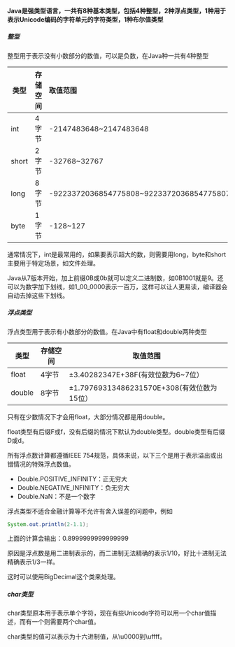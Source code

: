 #### Java是强类型语言，一共有8种基本类型，包括4种整型，2种浮点类型，1种用于表示Unicode编码的字符单元的字符类型，1种布尔值类型

##### 整型

整型用于表示没有小数部分的数值，可以是负数，在Java种一共有4种整型

| 类型  | 存储空间 | 取值范围                                 |
| ----- | -------- | :--------------------------------------- |
| int   | 4字节    | -2147483648~2147483648                   |
| short | 2字节    | -32768~32767                             |
| long  | 8字节    | -9223372036854775808~9223372036854775807 |
| byte  | 1字节    | -128~127                                 |

通常情况下，int是最常用的，如果要表示超大的数，则需要用long，byte和short主要用于特定场景，如文件处理。

Java从7版本开始，加上前缀0B或0b就可以定义二进制数，如0B1001就是9。还可以为数字加下划线，如1_00_0000表示一百万，这样可以让人更易读，编译器会自动去掉这些下划线。

##### 浮点类型

浮点类型用于表示有小数部分的数值。在Java中有float和double两种类型

| 类型   | 存储空间 | 取值范围                                   |
| ------ | -------- | ------------------------------------------ |
| float  | 4字节    | ±3.40282347E+38F(有效位数为6~7位）         |
| double | 8字节    | ±1.79769313486231570E+308(有效位数为15位） |

只有在少数情况下才会用float，大部分情况都是用double。

float类型有后缀F或f，没有后缀的情况下默认为double类型。double类型有后缀D或d。

所有浮点数计算都遵循IEEE 754规范，具体来说，以下三个是用于表示溢出或出错情况的特殊浮点数值。

- Double.POSITIVE_INFINITY：正无穷大
- Double.NEGATIVE_INFINITY：负无穷大
- Double.NaN：不是一个数字

浮点类型不适合金融计算等不允许有舍入误差的问题中，例如

```java
System.out.println(2-1.1);
```

上面的计算会输出：0.8999999999999999

原因是浮点数是用二进制表示的，而二进制无法精确的表示1/10，好比十进制无法精确表示1/3一样。

这时可以使用BigDecimal这个类来处理。

##### char类型

char类型原本用于表示单个字符，现在有些Unicode字符可以用一个char值描述，而有一个则需要两个char值。

char类型的值可以表示为十六进制值，从\u0000到\uffff。



